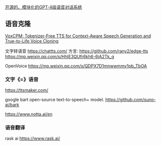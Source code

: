 [开源的、模块化的GPT-4级语音对话系统](https://github.com/huggingface/speech-to-speech)


## 语音克隆

[VoxCPM: Tokenizer-Free TTS for Context-Aware Speech Generation and True-to-Life Voice Cloning](https://github.com/OpenBMB/VoxCPM)


文字转语音
https://chattts.com/
方言:
https://github.com/rany2/edge-tts
https://mp.weixin.qq.com/s/HhIE3QUfr6kh6-6jA2Tk_g

OpenVoice
https://mp.weixin.qq.com/s/QDPX7D1mnwwmmv1pb_TbOA


### 文字《=》语音

https://ttsmaker.com/

google bart
open-source text-to-speech+ model.
https://github.com/suno-ai/bark

https://www.notta.ai/en

### 语音翻译

rask ai
https://www.rask.ai/
